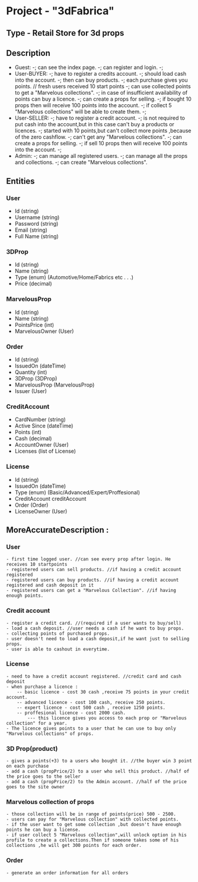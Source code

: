 ﻿# Project - "3dFabrica"

## Type - Retail Store for 3d props

## Description

 - Guest:
-; can see the index page.
-; can register and login.
-; 				
 - User-BUYER:
-; have to register a credits account.
-; should load cash into the account.
-; then can buy products.
-; each purchase gives you points. // fresh users received 10 start points
-; can use collected points to get a "Marvelous collections".
-; in case of insufficient availability of points can buy a licence.
-; can create a props for selling.
-; if bought 10 props then will receive 100 points into the account.
-; if collect 5 "Marvelous collections" will be able to create them.
-; 
 - User-SELLER:
-; have to register a credit account.
-; is not required to put cash into the account,but in this case can't buy a products or licences.
-; started with 10 points,but can't collect more points ,because of the zero cashflow.
-; can't get any "Marvelous collections".
-; can create a props for selling.
-; if sell 10 props then will receive 100 points into the account.
-; 
 - Admin:
-; can manage all registered users.
-; can manage all the props and collections.
-; can create "Marvelous collections".

## Entities

### User
  - Id (string)
  - Username (string)
  - Password (string)
  - Email (string)
  - Full Name (string)
  
### 3DProp
  - Id (string)
  - Name (string)
  - Type (enum) (Automotive/Home/Fabrics etc . . .)
  - Price (decimal)

### MarvelousProp
  - Id (string)
  - Name (string)
  - PointsPrice (int)
  - MarvelousOwner (User)
  
### Order
  - Id (string)
  - IssuedOn (dateTime)
  - Quantity (int)
  - 3DProp (3DProp)
  - MarvelousProp (MarvelousProp)
  - Issuer (User)

### CreditAccount
  - CardNumber (string)
  - Active Since (dateTime)
  - Points (int)
  - Cash (decimal)
  - AccountOwner (User)
  - Licenses (list of License)

### License
  - Id (string)
  - IssuedOn (dateTime)
  - Type (enum) (Basic/Advanced/Expert/Proffesional)
  - CreditAccount creditAccount
  - Order (Order)
  - LicenseOwner (User)
  
## MoreAccurateDescription :
### User
	- first time logged user. //can see every prop after login. He receives 10 startpoints
	- registered users can sell products. //if having a credit account registered
	- registered users can buy products. //if having a credit account registered and cash deposit in it
	- registered users can get a "Marvelous Collection". //if having enough points.

### Credit account
	- register a credit card. //(required if a user wants to buy/sell)
	- load а cash deposit. //user needs a cash if he want to buy props.
	- collecting points of purchased props.
	- user doesn't need to load a cash deposit,if he want just to selling props.
	- user is able to cashout in everytime.
	
### License
	- need to have a credit account registered. //credit card and cash deposit
	- when purchase a licence :
		-- basic licence - cost 30 cash ,receive 75 points in your credit account.
		-- advanced licence - cost 100 cash, receive 250 points.
		-- expert licence - cost 500 cash , receive 1250 points.
		-- proffesional licence - cost 2000 cash.
			--- this licence gives you access to each prop or "Marvelous collection" for a year.
	- The licence gives points to a user that he can use to buy only "Marvelous collections" of props.
	
### 3D Prop(product) 
	- gives a points(+3) to a users who bought it. //the buyer win 3 point on each purchase
	- add a cash (propPrice/2) to a user who sell this product. //half of the price goes to the seller
	- add a cash (propPrice/2) to the Admin account. //half of the price goes to the site owner
	
### Marvelous collection of props
	- those collection will be in range of points(price) 500 - 2500.
	- users can pay for "Marvelous collection" with collected points.
	- if the user want to get some collection ,but doesn't have enough points he can buy a license.
	- if user collect 5 "Marvelous collection",will unlock option in his profile to create a collections.Then if someone takes some of his collections ,he will get 300 points for each order.

### Order
	- generate an order information for all orders